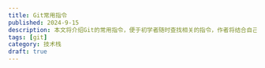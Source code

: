 ```yaml
---
title: Git常用指令
published: 2024-9-15
description: 本文将介绍Git的常用指令，便于初学者随时查找相关的指令，作者将结合自己的经验进行更新
tags: [git]
category: 技术栈
draft: true
---
```

